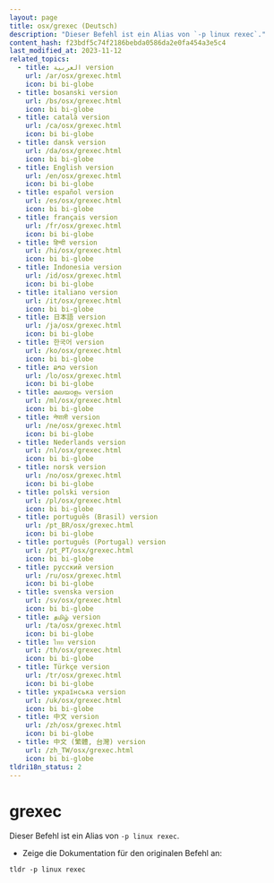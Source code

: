 ```yaml
---
layout: page
title: osx/grexec (Deutsch)
description: "Dieser Befehl ist ein Alias von `-p linux rexec`."
content_hash: f23bdf5c74f2186bebda0586da2e0fa454a3e5c4
last_modified_at: 2023-11-12
related_topics:
  - title: العربية version
    url: /ar/osx/grexec.html
    icon: bi bi-globe
  - title: bosanski version
    url: /bs/osx/grexec.html
    icon: bi bi-globe
  - title: català version
    url: /ca/osx/grexec.html
    icon: bi bi-globe
  - title: dansk version
    url: /da/osx/grexec.html
    icon: bi bi-globe
  - title: English version
    url: /en/osx/grexec.html
    icon: bi bi-globe
  - title: español version
    url: /es/osx/grexec.html
    icon: bi bi-globe
  - title: français version
    url: /fr/osx/grexec.html
    icon: bi bi-globe
  - title: हिन्दी version
    url: /hi/osx/grexec.html
    icon: bi bi-globe
  - title: Indonesia version
    url: /id/osx/grexec.html
    icon: bi bi-globe
  - title: italiano version
    url: /it/osx/grexec.html
    icon: bi bi-globe
  - title: 日本語 version
    url: /ja/osx/grexec.html
    icon: bi bi-globe
  - title: 한국어 version
    url: /ko/osx/grexec.html
    icon: bi bi-globe
  - title: ລາວ version
    url: /lo/osx/grexec.html
    icon: bi bi-globe
  - title: മലയാളം version
    url: /ml/osx/grexec.html
    icon: bi bi-globe
  - title: नेपाली version
    url: /ne/osx/grexec.html
    icon: bi bi-globe
  - title: Nederlands version
    url: /nl/osx/grexec.html
    icon: bi bi-globe
  - title: norsk version
    url: /no/osx/grexec.html
    icon: bi bi-globe
  - title: polski version
    url: /pl/osx/grexec.html
    icon: bi bi-globe
  - title: português (Brasil) version
    url: /pt_BR/osx/grexec.html
    icon: bi bi-globe
  - title: português (Portugal) version
    url: /pt_PT/osx/grexec.html
    icon: bi bi-globe
  - title: русский version
    url: /ru/osx/grexec.html
    icon: bi bi-globe
  - title: svenska version
    url: /sv/osx/grexec.html
    icon: bi bi-globe
  - title: தமிழ் version
    url: /ta/osx/grexec.html
    icon: bi bi-globe
  - title: ไทย version
    url: /th/osx/grexec.html
    icon: bi bi-globe
  - title: Türkçe version
    url: /tr/osx/grexec.html
    icon: bi bi-globe
  - title: українська version
    url: /uk/osx/grexec.html
    icon: bi bi-globe
  - title: 中文 version
    url: /zh/osx/grexec.html
    icon: bi bi-globe
  - title: 中文 (繁體, 台灣) version
    url: /zh_TW/osx/grexec.html
    icon: bi bi-globe
tldri18n_status: 2
---
```

# grexec

Dieser Befehl ist ein Alias von `-p linux rexec`.

- Zeige die Dokumentation für den originalen Befehl an:

`tldr -p linux rexec`
